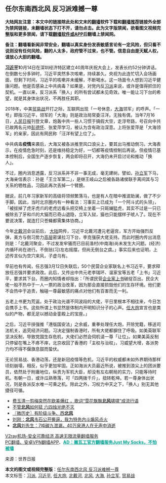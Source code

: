  <h2>任尔东南西北风 反习派难撼一尊</h2> <p class="notice"><b>大陆网友注意：本文中的链接除此处和文末的<a href="https://github.com/bannedbook/fanqiang" >翻墙</a>软件下载和<a href="https://github.com/killgcd/justmysocks/blob/master/README.md">翻墙推荐</a>链接外全部为禁网链接，未翻墙状态下打不开，请勿点击。此为文字版禁闻，欲看图文视频完整版和更多禁闻，请下载<a href="https://github.com/bannedbook/fanqiang">翻墙软件或APP</a>后翻墙上禁闻网。</p><p>备注：翻墙看新闻非常安全，翻墙以真实身份发表敏感言论有一定风险，但只看不说则没有任何风险，翻的人太多，政府管不过来，也不管。信息自由是天赋人权，请放心大胆的翻墙。</b></p>  <div class="entry"> <p><strong><a href="https://www.bannedbook.org/bnews/tag/%e4%b9%a0%e8%bf%91%e5%b9%b3/" class="st_tag internal_tag" rel="tag" title="标签 习近平 下的日志">习近平</a></strong><strong>1</strong>0月14日在深圳经济特区建立40周年庆祝大会上，发表长约52分钟讲话。在倒数七分多钟时，习近平突然多次咳嗽，持续甚久。央视为此连忙切入会场画面，但剩下时间，习近平的咳嗽并未缓解，不断喝水。这一场面令人想到习近平健康问题。他是否感染上中共病毒？如果是，对党内反<a href="https://www.bannedbook.org/bnews/tag/%e4%b9%a0%e6%b4%be/" class="st_tag internal_tag" rel="tag" title="标签 习派 下的日志">习派</a>来说，或许是值得抓住的契机。一直以来，反习派系「换人」的所有尝试都未见奇效。唯一能让习下台的希望，就是其身体出状况，不再胜任其职。</p> <p></p> <p>2018年，中美<a href="https://www.bannedbook.org/bnews/tag/%e8%b4%b8%e6%98%93%e6%88%98/" class="st_tag internal_tag" rel="tag" title="标签 贸易战 下的日志">贸易战</a>开打之际，互联网出现「一号休息，<a href="https://www.bannedbook.org/bnews/tag/%E5%A4%A7%E6%B5%B7/" class="st_tag internal_tag" rel="tag" title="标签 大海 下的日志">大海</a>领军」的呼声。「一号」即指习近平，领军的「大海」则是政治局常委汪洋。无独有偶，当年7月16日，<span class='wp_keywordlink'><a href="https://www.bannedbook.org/forum2/topic109.html" title="透视人民日报" target="_blank">人民日报</a></span>刊登文章，炮轰中共一些人习惯于搞假大空，走浮夸路，号召向中共已故两名元帅<span class='wp_keywordlink'><a href="https://www.bannedbook.org/forum2/topic960.html" title="彭德怀自述" target="_blank">彭德怀</a></span>、张爱萍学习，被认为含有政治深意。上将张爱萍是「大海领军」的亲家，因此有网民称「汪洋有望上位了」。</p>  <p>中共病毒<strong>疫情</strong>来袭后，大海又被各派推至风口浪尖上，要其出马推动倒习。大海表示，在疫情危急时刻，还是维持稳定为好，一切都等疫情控制后再说。但疫情已基本控制后，全国生产逐步恢复，两会即将召开，大海仍未开启讨论和推动「换人」。</p> <p>不过，圈内消息透露，反习派系并不非一事无成，毫无建树。譬如，<a href="https://www.bannedbook.org/bnews/tag/%e5%ad%99%e7%ab%8b%e5%86%9b/" class="st_tag internal_tag" rel="tag" title="标签 孙立军 下的日志">孙立军</a>下马，大海亲信表示：孙是「王立军第二」，是继王岐山之后被各路诸侯联手离间其与习关系的牺牲品，习因此再次丢掉一个臂膀。</p> <p>据说，前几年习家新军的高级将领频繁落马，也是有人在暗中推波助澜，做了不少手脚。因此，当时北京圈内有一种看法：习事实上已成为「一个阿斗式的头领」，「被拔掉了虎牙虎爪的老虎远看头把交椅上坐着一只斑斓猛虎，其实不过是一只已被除去了牙和爪的大猫而已奇山退隐，立军入狱，猫也只能摆样子唬人了。现在不要说决策，就连打只苍蝇都需集体协商。」</p>  <p>今年<a href="https://www.bannedbook.org/bnews/tag/%E5%8C%97%E6%88%B4%E6%B2%B3/" class="st_tag internal_tag" rel="tag" title="标签 北戴河 下的日志">北戴河</a>会议前后， <span class='wp_keywordlink_affiliate'><a href="https://www.bannedbook.org/" title="大陆" target="_blank">大陆</a></span>网传，习近平北戴河遭元老逼宫，军方开始强烈反弹，美方与倒习势力<span class='wp_keywordlink_affiliate'><a href="https://www.bannedbook.org/bnews/ccpdope/" title="中共高层内幕" target="_blank">高层</a></span>密谋拉习下台，李克强获大佬支持。而此时圈内传出消息则是：「北戴河聚会，不过发发牢骚而已目前渔村(中南海)尚未发生大问题。(经济)内循环尚在进行。不倒翁(习)左右摇摆，但尚无倒台之虞。」事实后来也证明，上述传言似为空穴来风，子虚乌有。</p> <p>早前也有传闻，任志强3月12日失联后，50个民营企业家联名上书习近平，要求释放任志强并要求政改。此后，又传出中共元老李瑞环、温家宝等五老「上书」习近平，要求其下台。而圈内知情者却指出：「所谓民营<span class='wp_keywordlink'><a href="https://www.bannedbook.org/bnews/cbnews/20200327/1301236.html" title="网传马云、柳传志、潘石屹等企业家上书习近平" target="_blank">企业家上书</a></span>破绽百出。民企大佬一般不热中于一人一票的政治改革，因为那会直接损毁他们的生存环境。他们更不会热中于追责，触碰一尊最敏感的痛点对他们有百害而无一利。</p> <p>五老上书更为荒诞。处于政治光谱不同波段的大佬，平日里根本不相往来，今日怎会携手上书。这些所谓上书显然是体制内开明知识分子的心声。<a href="https://www.bannedbook.org/bnews/tag/%E4%BB%BB%E5%A4%A7%E7%82%AE/" class="st_tag internal_tag" rel="tag" title="标签 任大炮 下的日志">任大炮</a>宣言也是类似的产物，都无足以撼动金銮殿上的宝座。」</p>  <p>之后，习近平挟强推「港版国安法」之余威，重拳处理任大炮，开除党籍，移送司法机关，追究经济问题。习决定强制香港时，所有大佬都摒住了呼吸。如美英联军坚决反制，导致党国生存危机，大佬们必然会伺机请一尊「让位」。如果美英反制只停留在嘴上不疼不痒，北京收回了香港的「主权与治权」，习威望大增，各派势力均不得不偃旗息鼓而蛰伏。</p> <p>无论贸易战、香港动荡，还是新冠疫情等危机，习近平的权威都未如外界期待那样顷刻崩塌，相反，似乎更加牢固。正如海派大员最近所说，被推到浪尖上的团派要员，依然处于附庸地位，纵贵为军机大臣，却没有左右朝局的实力，只能等待时机。有朝一日，或许瓜熟蒂落，可「四两拨千斤」，扭转乾坤。若一尊身体出状况，则是各派反水唯一可乘之机。除此之外，习权力中天之下，「换人」别无其他捷径可循。</p> <ul class='op-related-articles' title='相关阅读'> <li><a href='https://www.bannedbook.org/bnews/comments/20200616/1371139.html' target='_blank'>费玉清一剪梅突然在欧美爆红 ，歌词“雪花飘飘<b>北风</b>啸啸”成流行语</a></li> <li><a href='https://www.bannedbook.org/bnews/ssgc/20200604/1339709.html' target='_blank'>不管<b>北风</b>如何猛 六四烛光绝不灭</a></li> <li><a href='https://www.bannedbook.org/bnews/lishi/20190621/1146677.html' target='_blank'>〖微历史〗有阶级斗争、西<b>北风</b></a></li> <li><a href='https://www.bannedbook.org/bnews/renquan/minyun/20190128/1071557.html' target='_blank'>刘刚：<b>北风</b>韦石公开撕逼，我为特务内斗煽风点火</a></li> <li><a href='https://www.bannedbook.org/bnews/baitai/20181108/1027391.html' target='_blank'><b>北风</b>刘先生：7吨碳九泄漏，40万泉港人在无声中消逝</a></li> </ul> <p class="texttj"> <a href="https://www.bannedbook.org/forum23/topic22702.html" target="_blank">V2ray机场-安全可靠经济 高速无限流量翻墙服务</a><br/> <a href="https://github.com/bannedbook/fanqiang/wiki/%E7%A6%81%E9%97%BB%E7%BD%91%E5%AE%89%E5%8D%93%E7%BF%BB%E5%A2%99%E6%96%B0%E9%97%BBAPP" target="_blank">PC翻墙、安卓VPN翻墙APP</a>、<span onclick="window.open('https://github.com/killgcd/justmysocks/blob/master/README.md')" style="font-weight:bold;color:#00A191;cursor:pointer;text-decoration:underline;outline:none">AD：搬瓦工官方翻墙服务Just My Socks，不怕被墙</span></p><p> 来源：世界日报 </p> <a name='sharetosocial'></a>       <div><b>本文的图文或视频完整版</b>：<a href='https://www.bannedbook.org/bnews/comments/20201025/1419819.html'>任尔东南西北风 反习派难撼一尊</a></div>  </div><!--END ENTRY--> <div class="postfooter"> <div>本文标签：<a href="https://www.bannedbook.org/bnews/tag/%e4%b9%a0%e6%b4%be/" rel="tag">习派</a>, <a href="https://www.bannedbook.org/bnews/tag/%e4%b9%a0%e8%bf%91%e5%b9%b3/" rel="tag">习近平</a>, <a href="https://www.bannedbook.org/bnews/tag/%E4%BB%BB%E5%A4%A7%E7%82%AE/" rel="tag">任大炮</a>, <a href="https://www.bannedbook.org/bnews/tag/%E5%8C%97%E6%88%B4%E6%B2%B3/" rel="tag">北戴河</a>, <a href="https://www.bannedbook.org/bnews/tag/%e5%8c%97%e9%a3%8e/" rel="tag">北风</a>, <a href="https://www.bannedbook.org/bnews/tag/%E5%A4%A7%E6%B5%B7/" rel="tag">大海</a>, <a href="https://www.bannedbook.org/bnews/tag/%e5%ad%99%e7%ab%8b%e5%86%9b/" rel="tag">孙立军</a>, <a href="https://www.bannedbook.org/bnews/tag/%e8%b4%b8%e6%98%93%e6%88%98/" rel="tag">贸易战</a></div>  </div><!--END POSTFOOTER--> 
